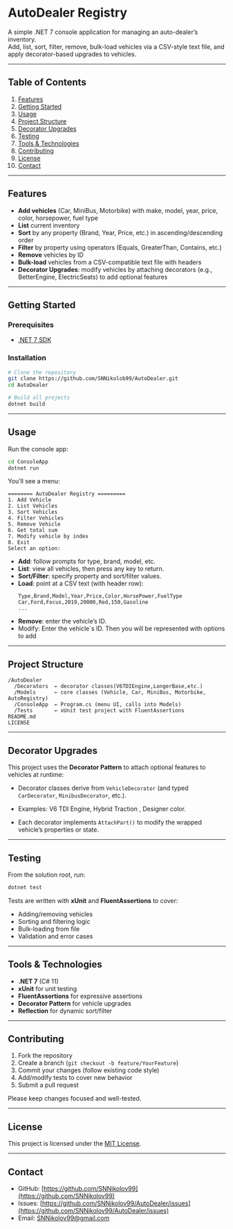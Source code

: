 # AutoDealer Registry

A simple .NET 7 console application for managing an auto-dealer’s inventory.\
Add, list, sort, filter, remove, bulk-load vehicles via a CSV-style text file, and apply decorator-based upgrades to vehicles.

---

## Table of Contents

1. [Features](#features)
2. [Getting Started](#getting-started)
3. [Usage](#usage)
4. [Project Structure](#project-structure)
5. [Decorator Upgrades](#decorator-upgrades)
6. [Testing](#testing)
7. [Tools & Technologies](#tools--technologies)
8. [Contributing](#contributing)
9. [License](#license)
10. [Contact](#contact)

---

## Features

- **Add vehicles** (Car, MiniBus, Motorbike) with make, model, year, price, color, horsepower, fuel type
- **List** current inventory
- **Sort** by any property (Brand, Year, Price, etc.) in ascending/descending order
- **Filter** by property using operators (Equals, GreaterThan, Contains, etc.)
- **Remove** vehicles by ID
- **Bulk-load** vehicles from a CSV-compatible text file with headers
- **Decorator Upgrades**: modify vehicles by attaching decorators (e.g., BetterEngine, ElectricSeats) to add optional features

---

## Getting Started

### Prerequisites

- [.NET 7 SDK](https://dotnet.microsoft.com/download/dotnet/7.0)

### Installation

```bash
# Clone the repository
git clone https://github.com/SNNikolob99/AutoDealer.git
cd AutoDealer

# Build all projects
dotnet build
```

---

## Usage

Run the console app:

```bash
cd ConsoleApp
dotnet run
```

You’ll see a menu:

```
======== AutoDealer Registry =========
1. Add Vehicle
2. List Vehicles
3. Sort Vehicles
4. Filter Vehicles
5. Remove Vehicle
6. Get total sum
7. Modify vehicle by index
8. Exit
Select an option:
```

- **Add**: follow prompts for type, brand, model, etc.
- **List**: view all vehicles, then press any key to return.
- **Sort/Filter**: specify property and sort/filter values.
- **Load**: point at a CSV text (with header row):
  ```csv
  Type,Brand,Model,Year,Price,Color,HorsePower,FuelType
  Car,Ford,Focus,2019,20000,Red,150,Gasoline
  ...
  ```
- **Remove**: enter the vehicle’s ID.
- Modify: Enter the vehicle\`s ID. Then you will be represented with options to add

---

## Project Structure

```
/AutoDealer
  /Decorators  ← decorator classes(V6TDIEngine,LongerBase,etc.)
  /Models      ← core classes (Vehicle, Car, MiniBus, Motorbike, AutoRegistry)
  /ConsoleApp  ← Program.cs (menu UI, calls into Models)
  /Tests       ← xUnit test project with FluentAssertions
README.md
LICENSE
```

---

## Decorator Upgrades

This project uses the **Decorator Pattern** to attach optional features to vehicles at runtime:

- Decorator classes derive from `VehicleDecorator` (and typed `CarDecorator`, `MinibusDecorator`, etc.).

- Examples: V6 TDI Engine, Hybrid Traction , Designer color.

- Each decorator implements `AttachPart()` to modify the wrapped vehicle’s properties or state.

---

## Testing

From the solution root, run:

```bash
dotnet test
```

Tests are written with **xUnit** and **FluentAssertions** to cover:

- Adding/removing vehicles
- Sorting and filtering logic
- Bulk-loading from file
- Validation and error cases

---

## Tools & Technologies

- **.NET 7** (C# 11)
- **xUnit** for unit testing
- **FluentAssertions** for expressive assertions
- **Decorator Pattern** for vehicle upgrades
- **Reflection** for dynamic sort/filter

---

## Contributing

1. Fork the repository
2. Create a branch (`git checkout -b feature/YourFeature`)
3. Commit your changes (follow existing code style)
4. Add/modify tests to cover new behavior
5. Submit a pull request

Please keep changes focused and well-tested.

---

## License

This project is licensed under the [MIT License](LICENSE).

---

## Contact

- GitHub: [https://github.com/SNNikolov99](https://github.com/SNNikolov99)
- Issues: [https://github.com/SNNikolov99/AutoDealer/issues](https://github.com/SNNikolov99/AutoDealer/issues)
- Email: [SNNikolov99@gmail.com](mailto\:SNNikolov99@gmail.com)

